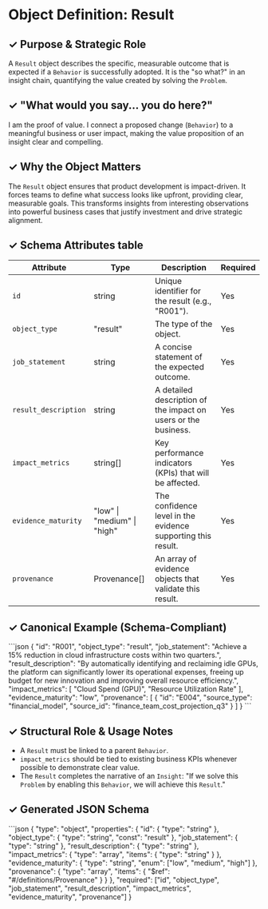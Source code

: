 # Object Definition: Result

## ✓ Purpose & Strategic Role
A `Result` object describes the specific, measurable outcome that is expected if a `Behavior` is successfully adopted. It is the "so what?" in an insight chain, quantifying the value created by solving the `Problem`.

## ✓ "What would you say... you do here?"
I am the proof of value. I connect a proposed change (`Behavior`) to a meaningful business or user impact, making the value proposition of an insight clear and compelling.

## ✓ Why the Object Matters
The `Result` object ensures that product development is impact-driven. It forces teams to define what success looks like upfront, providing clear, measurable goals. This transforms insights from interesting observations into powerful business cases that justify investment and drive strategic alignment.

## ✓ Schema Attributes table
| Attribute | Type | Description | Required |
|---|---|---|---|
| `id` | string | Unique identifier for the result (e.g., "R001"). | Yes |
| `object_type` | "result" | The type of the object. | Yes |
| `job_statement` | string | A concise statement of the expected outcome. | Yes |
| `result_description` | string | A detailed description of the impact on users or the business. | Yes |
| `impact_metrics` | string[] | Key performance indicators (KPIs) that will be affected. | Yes |
| `evidence_maturity` | "low" \| "medium" \| "high" | The confidence level in the evidence supporting this result. | Yes |
| `provenance` | Provenance[] | An array of evidence objects that validate this result. | Yes |

## ✓ Canonical Example (Schema-Compliant)
\`\`\`json
\{
  "id": "R001",
  "object_type": "result",
  "job_statement": "Achieve a 15% reduction in cloud infrastructure costs within two quarters.",
  "result_description": "By automatically identifying and reclaiming idle GPUs, the platform can significantly lower its operational expenses, freeing up budget for new innovation and improving overall resource efficiency.",
  "impact_metrics": [
    "Cloud Spend (GPU)",
    "Resource Utilization Rate"
  ],
  "evidence_maturity": "low",
  "provenance": [
    \{ "id": "E004", "source_type": "financial_model", "source_id": "finance_team_cost_projection_q3" \}
  ]
\}
\`\`\`

## ✓ Structural Role & Usage Notes
- A `Result` must be linked to a parent `Behavior`.
- `impact_metrics` should be tied to existing business KPIs whenever possible to demonstrate clear value.
- The `Result` completes the narrative of an `Insight`: "If we solve this `Problem` by enabling this `Behavior`, we will achieve this `Result`."

## ✓ Generated JSON Schema
\`\`\`json
\{
  "type": "object",
  "properties": \{
    "id": \{ "type": "string" \},
    "object_type": \{ "type": "string", "const": "result" \},
    "job_statement": \{ "type": "string" \},
    "result_description": \{ "type": "string" \},
    "impact_metrics": \{ "type": "array", "items": \{ "type": "string" \} \},
    "evidence_maturity": \{ "type": "string", "enum": ["low", "medium", "high"] \},
    "provenance": \{ "type": "array", "items": \{ "$ref": "#/definitions/Provenance" \} \}
  \},
  "required": ["id", "object_type", "job_statement", "result_description", "impact_metrics", "evidence_maturity", "provenance"]
\}
